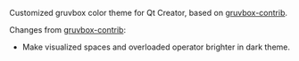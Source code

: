 Customized gruvbox color theme for Qt Creator, based on [gruvbox-contrib][URL].

Changes from [gruvbox-contrib][URL]:

* Make visualized spaces and overloaded operator brighter in dark theme.

[URL]: https://github.com/morhetz/gruvbox-contrib/tree/master/qtcreator
